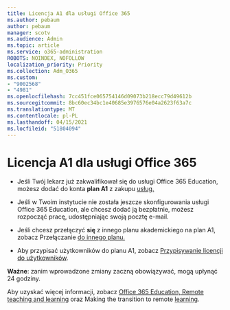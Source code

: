 ```yaml
---
title: Licencja A1 dla usługi Office 365
ms.author: pebaum
author: pebaum
manager: scotv
ms.audience: Admin
ms.topic: article
ms.service: o365-administration
ROBOTS: NOINDEX, NOFOLLOW
localization_priority: Priority
ms.collection: Adm_O365
ms.custom:
- "9002568"
- "4981"
ms.openlocfilehash: 7cc451fce065754146d09073b218ecc79d49612b
ms.sourcegitcommit: 8bc60ec34bc1e40685e3976576e04a2623f63a7c
ms.translationtype: MT
ms.contentlocale: pl-PL
ms.lasthandoff: 04/15/2021
ms.locfileid: "51804094"
---
```

# <a name="a1-license-for-office-365"></a>Licencja A1 dla usługi Office 365

- Jeśli Twój lekarz już zakwalifikował się do usługi Office 365 Education, możesz dodać do konta **plan A1** z zakupu [usług.](https://docs.microsoft.com/microsoft-365/commerce/buy-another-subscription#buy-another-subscription)

- Jeśli w Twoim instytucie nie została jeszcze skonfigurowania usługi Office 365 Education, ale chcesz dodać ją bezpłatnie, możesz rozpocząć pracę, udostępniając swoją pocztę e-mail. [](https://www.microsoft.com/education/products/office)

- Jeśli chcesz przełączyć **się** z innego planu akademickiego na plan A1, zobacz Przełączanie [do innego planu.](https://docs.microsoft.com/microsoft-365/commerce/subscriptions/switch-plans-manually)

- Aby przypisać użytkowników do planu A1, zobacz [Przypisywanie licencji do użytkowników](https://docs.microsoft.com/microsoft-365/admin/manage/assign-licenses-to-users).

**Ważne**: zanim wprowadzone zmiany zaczną obowiązywać, mogą upłynąć 24 godziny.

Aby uzyskać więcej informacji, zobacz [Office 365 Education, Remote teaching and learning](https://support.office.com/article/remote-teaching-and-learning-in-office-365-education-f651ccae-7b65-478b-8366-51bb884025c4) oraz Making the transition to remote [learning](https://www.microsoft.com/education/remote-learning).
